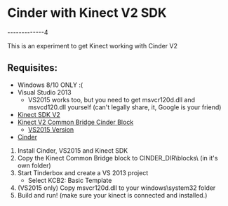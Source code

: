 # Cinder with Kinect V2 SDK
-------------4

This is an experiment to get Kinect working with Cinder V2

## Requisites: 
* Windows 8/10 ONLY :(
* Visual Studio 2013 
    * VS2015 works too, but you need to get msvcr120d.dll and msvcd120.dll yourself (can't legally share, it, Google is your friend) 
* [Kinect SDK V2](https://www.microsoft.com/en-us/download/details.aspx?id=44561)
* [Kinect V2 Common Bridge Cinder Block](https://github.com/wieden-kennedy/Cinder-KCB2)
    * [VS2015 Version](https://github.com/wieden-kennedy/Cinder-KCB2/tree/vc2015)
* [Cinder](https://libcinder.org/download)

1. Install Cinder, VS2015 and Kinect SDK
2. Copy the Kinect Common Bridge block to CINDER_DIR\blocks\ (in it's own folder)
3. Start Tinderbox and create a VS 2013 project 
    * Select KCB2: Basic Template
4. (VS2015 only) Copy msvcr120d.dll to your windows\system32 folder
5. Build and run! (make sure your kinect is connected and installed.)